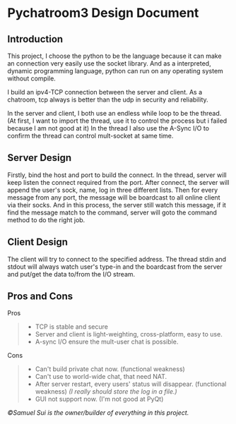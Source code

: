 Pychatroom3 Design Document
===========================

Introduction
-----

This project, I choose the python to be the language because it can make an connection very easily
use the socket library. And as a interpreted, dynamic programming language, python can run on any 
operating system without compile.
 
I build an ipv4-TCP connection between the server and client. As a chatroom, tcp always is better 
than the udp in security and reliability. 

In the server and client, I both use an endless while loop to be the thread. (At first, I want to
import the thread, use it to control the process but i failed because I am not good at it) In the
thread I also use the A-Sync I/O to confirm the thread can control mult-socket at same time.


Server Design
-----

Firstly, bind the host and port to build the connect. In the thread, server will keep listen the connect
required from the port. After connect, the server will append the user's sock, name, log in three 
different lists. Then for every message from any port, the message will be boardcast to all online client
via their socks. And in this process, the server still watch this message, if it find the message match 
to the command, server will goto the command method to do the right job.  

Client Design
-----

The client will try to connect to the specified address. The thread stdin and stdout will always watch
user's type-in and the boardcast from the server and put/get the data to/from the I/O stream.

Pros and Cons
----
 
 Pros
 > * TCP is stable and secure
 > * Server and client is light-weighting, cross-platform, easy to use.
 > * A-sync I/O ensure the mult-user chat is possible.
 
 Cons
 > * Can't build private chat now. (functional weakness)
 > * Can't use to world-wide chat, that need NAT.
 > * After server restart, every users' status will disappear. (functional weakness) *(I really should store the log in a file.)*
 > * GUI not support now. (I'm not good at PyQt)
   
   
   
   
   
 *&copy;Samuel Sui is the owner/builder of everything in this project.*
